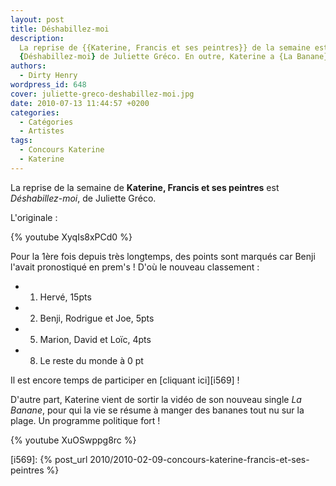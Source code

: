 ```yaml
---
layout: post
title: Déshabillez-moi
description:
  La reprise de {{Katerine, Francis et ses peintres}} de la semaine est
  {Déshabillez-moi} de Juliette Gréco. En outre, Katerine a {La Banane}.
authors:
  - Dirty Henry
wordpress_id: 648
cover: juliette-greco-deshabillez-moi.jpg
date: 2010-07-13 11:44:57 +0200
categories:
  - Catégories
  - Artistes
tags:
  - Concours Katerine
  - Katerine
---
```


La reprise de la semaine de **Katerine, Francis et ses peintres** est
_Déshabillez-moi_, de Juliette Gréco.

L'originale :

{% youtube XyqIs8xPCd0 %}

Pour la 1ère fois depuis très longtemps, des points sont marqués car Benji
l'avait pronostiqué en prem's ! D'où le nouveau classement :

- 1. Hervé, 15pts
- 2. Benji, Rodrigue et Joe, 5pts
- 5. Marion, David et Loïc, 4pts
- 8. Le reste du monde à 0 pt

Il est encore temps de participer en [cliquant ici][i569] !

D'autre part, Katerine vient de sortir la vidéo de son nouveau single _La
Banane_, pour qui la vie se résume à manger des bananes tout nu sur la plage. Un
programme politique fort !

{% youtube XuOSwppg8rc %}

[i569]: {% post_url 2010/2010-02-09-concours-katerine-francis-et-ses-peintres %}
